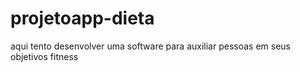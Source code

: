# projetoapp-dieta
aqui tento desenvolver uma software para auxiliar pessoas em seus objetivos fitness
